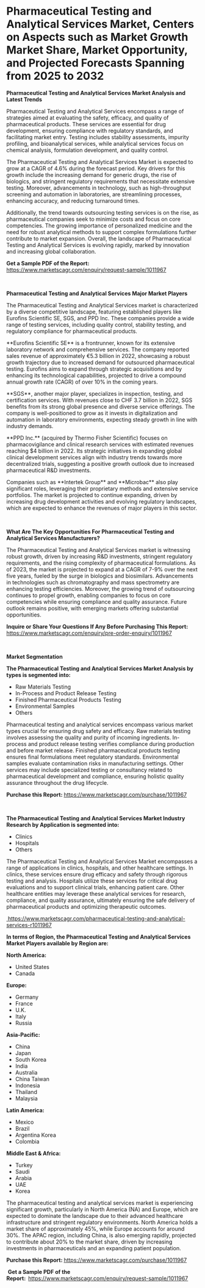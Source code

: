 <p><h1>Pharmaceutical Testing and Analytical Services Market, Centers on Aspects such as Market Growth Market Share, Market Opportunity, and Projected Forecasts Spanning from 2025 to 2032</h1></p><p><strong>Pharmaceutical Testing and Analytical Services Market Analysis and Latest Trends</strong></p>
<p><p>Pharmaceutical Testing and Analytical Services encompass a range of strategies aimed at evaluating the safety, efficacy, and quality of pharmaceutical products. These services are essential for drug development, ensuring compliance with regulatory standards, and facilitating market entry. Testing includes stability assessments, impurity profiling, and bioanalytical services, while analytical services focus on chemical analysis, formulation development, and quality control.</p><p>The Pharmaceutical Testing and Analytical Services Market is expected to grow at a CAGR of 4.6% during the forecast period. Key drivers for this growth include the increasing demand for generic drugs, the rise of biologics, and stringent regulatory requirements that necessitate extensive testing. Moreover, advancements in technology, such as high-throughput screening and automation in laboratories, are streamlining processes, enhancing accuracy, and reducing turnaround times.</p><p>Additionally, the trend towards outsourcing testing services is on the rise, as pharmaceutical companies seek to minimize costs and focus on core competencies. The growing importance of personalized medicine and the need for robust analytical methods to support complex formulations further contribute to market expansion. Overall, the landscape of Pharmaceutical Testing and Analytical Services is evolving rapidly, marked by innovation and increasing global collaboration.</p></p>
<p><strong>Get a Sample PDF of the Report:&nbsp;</strong> <a href="https://www.marketscagr.com/enquiry/request-sample/1011967?utm_campaign=2650&utm_medium=2&utm_source=Github&utm_content=ia&utm_term=17042025&utm_id=pharmaceutical-testing-and-analytical-services">https://www.marketscagr.com/enquiry/request-sample/1011967</a></p>
<p>&nbsp;</p>
<p><strong>Pharmaceutical Testing and Analytical Services Major Market Players</strong></p>
<p><p>The Pharmaceutical Testing and Analytical Services market is characterized by a diverse competitive landscape, featuring established players like Eurofins Scientific SE, SGS, and PPD Inc. These companies provide a wide range of testing services, including quality control, stability testing, and regulatory compliance for pharmaceutical products.</p><p>**Eurofins Scientific SE** is a frontrunner, known for its extensive laboratory network and comprehensive services. The company reported sales revenue of approximately €5.3 billion in 2022, showcasing a robust growth trajectory due to increased demand for outsourced pharmaceutical testing. Eurofins aims to expand through strategic acquisitions and by enhancing its technological capabilities, projected to drive a compound annual growth rate (CAGR) of over 10% in the coming years.</p><p>**SGS**, another major player, specializes in inspection, testing, and certification services. With revenues close to CHF 3.7 billion in 2022, SGS benefits from its strong global presence and diverse service offerings. The company is well-positioned to grow as it invests in digitalization and automation in laboratory environments, expecting steady growth in line with industry demands.</p><p>**PPD Inc.** (acquired by Thermo Fisher Scientific) focuses on pharmacovigilance and clinical research services with estimated revenues reaching $4 billion in 2022. Its strategic initiatives in expanding global clinical development services align with industry trends towards more decentralized trials, suggesting a positive growth outlook due to increased pharmaceutical R&D investments.</p><p>Companies such as **Intertek Group** and **Microbac** also play significant roles, leveraging their proprietary methods and extensive service portfolios. The market is projected to continue expanding, driven by increasing drug development activities and evolving regulatory landscapes, which are expected to enhance the revenues of major players in this sector.</p></p>
<p>&nbsp;</p>
<p><strong>What Are The Key Opportunities For Pharmaceutical Testing and Analytical Services Manufacturers?</strong></p>
<p><p>The Pharmaceutical Testing and Analytical Services market is witnessing robust growth, driven by increasing R&D investments, stringent regulatory requirements, and the rising complexity of pharmaceutical formulations. As of 2023, the market is projected to expand at a CAGR of 7-9% over the next five years, fueled by the surge in biologics and biosimilars. Advancements in technologies such as chromatography and mass spectrometry are enhancing testing efficiencies. Moreover, the growing trend of outsourcing continues to propel growth, enabling companies to focus on core competencies while ensuring compliance and quality assurance. Future outlook remains positive, with emerging markets offering substantial opportunities.</p></p>
<p><strong>Inquire or Share Your Questions If Any Before Purchasing This Report:</strong> <a href="https://www.marketscagr.com/enquiry/pre-order-enquiry/1011967?utm_campaign=2650&utm_medium=2&utm_source=Github&utm_content=ia&utm_term=17042025&utm_id=pharmaceutical-testing-and-analytical-services">https://www.marketscagr.com/enquiry/pre-order-enquiry/1011967</a></p>
<p>&nbsp;</p>
<p><strong>Market Segmentation</strong></p>
<p><strong>The Pharmaceutical Testing and Analytical Services Market Analysis by types is segmented into:</strong></p>
<p><ul><li>Raw Materials Testing</li><li>In-Process and Product Release Testing</li><li>Finished Pharmaceutical Products Testing</li><li>Environmental Samples</li><li>Others</li></ul></p>
<p><p>Pharmaceutical testing and analytical services encompass various market types crucial for ensuring drug safety and efficacy. Raw materials testing involves assessing the quality and purity of incoming ingredients. In-process and product release testing verifies compliance during production and before market release. Finished pharmaceutical products testing ensures final formulations meet regulatory standards. Environmental samples evaluate contamination risks in manufacturing settings. Other services may include specialized testing or consultancy related to pharmaceutical development and compliance, ensuring holistic quality assurance throughout the drug lifecycle.</p></p>
<p><strong>Purchase this Report:&nbsp;</strong><a href="https://www.marketscagr.com/purchase/1011967?utm_campaign=2650&utm_medium=2&utm_source=Github&utm_content=ia&utm_term=17042025&utm_id=pharmaceutical-testing-and-analytical-services">https://www.marketscagr.com/purchase/1011967</a></p>
<p>&nbsp;</p>
<p><strong>The Pharmaceutical Testing and Analytical Services Market Industry Research by Application is segmented into:</strong></p>
<p><ul><li>Clinics</li><li>Hospitals</li><li>Others</li></ul></p>
<p><p>The Pharmaceutical Testing and Analytical Services Market encompasses a range of applications in clinics, hospitals, and other healthcare settings. In clinics, these services ensure drug efficacy and safety through rigorous testing and analysis. Hospitals utilize these services for critical drug evaluations and to support clinical trials, enhancing patient care. Other healthcare entities may leverage these analytical services for research, compliance, and quality assurance, ultimately ensuring the safe delivery of pharmaceutical products and optimizing therapeutic outcomes.</p></p>
<p><a href="https://www.marketscagr.com/pharmaceutical-testing-and-analytical-services-r1011967?utm_campaign=2650&utm_medium=2&utm_source=Github&utm_content=ia&utm_term=17042025&utm_id=pharmaceutical-testing-and-analytical-services">&nbsp;https://www.marketscagr.com/pharmaceutical-testing-and-analytical-services-r1011967</a></p>
<p><strong>In terms of Region, the Pharmaceutical Testing and Analytical Services Market Players available by Region are:</strong></p>
<p>
    <p> <strong> North America: </strong>
        <ul>
            <li>United States</li>
            <li>Canada</li>
        </ul>
        </p> 
    <p> <strong> Europe: </strong>
        <ul>
            <li>Germany</li>
            <li>France</li>
            <li>U.K.</li>
            <li>Italy</li>
            <li>Russia</li>
        </ul>
        </p> 
    <p> <strong> Asia-Pacific: </strong>
        <ul>
            <li>China</li>
            <li>Japan</li>
            <li>South Korea</li>
            <li>India</li>
            <li>Australia</li>
            <li>China Taiwan</li>
            <li>Indonesia</li>
            <li>Thailand</li>
            <li>Malaysia</li>
        </ul>
        </p> 
    <p> <strong> Latin America: </strong>
        <ul>
            <li>Mexico</li>
            <li>Brazil</li>
            <li>Argentina Korea</li>
            <li>Colombia</li>
        </ul>
        </p> 
    <p> <strong> Middle East & Africa: </strong>
        <ul>
            <li>Turkey</li>
            <li>Saudi</li>
            <li>Arabia</li>
            <li>UAE</li>
            <li>Korea</li>
        </ul>
    </p>
    </p>
<p><p>The pharmaceutical testing and analytical services market is experiencing significant growth, particularly in North America (NA) and Europe, which are expected to dominate the landscape due to their advanced healthcare infrastructure and stringent regulatory environments. North America holds a market share of approximately 45%, while Europe accounts for around 30%. The APAC region, including China, is also emerging rapidly, projected to contribute about 20% to the market share, driven by increasing investments in pharmaceuticals and an expanding patient population.</p></p>
<p><strong>Purchase this Report: </strong><a href="https://www.marketscagr.com/purchase/1011967?utm_campaign=2650&utm_medium=2&utm_source=Github&utm_content=ia&utm_term=17042025&utm_id=pharmaceutical-testing-and-analytical-services">https://www.marketscagr.com/purchase/1011967</a></p>
<p>&nbsp;<strong>Get a Sample PDF of the Report:&nbsp;&nbsp;</strong><a href="https://www.marketscagr.com/enquiry/request-sample/1011967?utm_campaign=2650&utm_medium=2&utm_source=Github&utm_content=ia&utm_term=17042025&utm_id=pharmaceutical-testing-and-analytical-services">https://www.marketscagr.com/enquiry/request-sample/1011967</a></p>
<p><strong></strong></p>
<p><p></p><p></p><p></p></p>